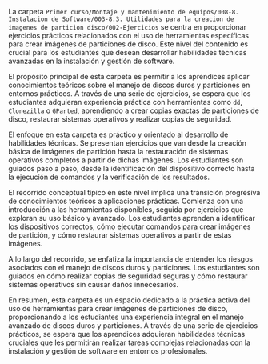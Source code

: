 La carpeta `Primer curso/Montaje y mantenimiento de equipos/008-8. Instalacion de Software/003-8.3. Utilidades para la creacion de imagenes de particion disco/002-Ejercicios` se centra en proporcionar ejercicios prácticos relacionados con el uso de herramientas específicas para crear imágenes de particiones de disco. Este nivel del contenido es crucial para los estudiantes que desean desarrollar habilidades técnicas avanzadas en la instalación y gestión de software.

El propósito principal de esta carpeta es permitir a los aprendices aplicar conocimientos teóricos sobre el manejo de discos duros y particiones en entornos prácticos. A través de una serie de ejercicios, se espera que los estudiantes adquieran experiencia práctica con herramientas como `dd`, `Clonezilla` o `GParted`, aprendiendo a crear copias exactas de particiones de disco, restaurar sistemas operativos y realizar copias de seguridad.

El enfoque en esta carpeta es práctico y orientado al desarrollo de habilidades técnicas. Se presentan ejercicios que van desde la creación básica de imágenes de partición hasta la restauración de sistemas operativos completos a partir de dichas imágenes. Los estudiantes son guiados paso a paso, desde la identificación del dispositivo correcto hasta la ejecución de comandos y la verificación de los resultados.

El recorrido conceptual típico en este nivel implica una transición progresiva de conocimientos teóricos a aplicaciones prácticas. Comienza con una introducción a las herramientas disponibles, seguida por ejercicios que exploran su uso básico y avanzado. Los estudiantes aprenden a identificar los dispositivos correctos, cómo ejecutar comandos para crear imágenes de partición, y cómo restaurar sistemas operativos a partir de estas imágenes.

A lo largo del recorrido, se enfatiza la importancia de entender los riesgos asociados con el manejo de discos duros y particiones. Los estudiantes son guiados en cómo realizar copias de seguridad seguras y cómo restaurar sistemas operativos sin causar daños innecesarios.

En resumen, esta carpeta es un espacio dedicado a la práctica activa del uso de herramientas para crear imágenes de particiones de disco, proporcionando a los estudiantes una experiencia integral en el manejo avanzado de discos duros y particiones. A través de una serie de ejercicios prácticos, se espera que los aprendices adquieran habilidades técnicas cruciales que les permitirán realizar tareas complejas relacionadas con la instalación y gestión de software en entornos profesionales.
